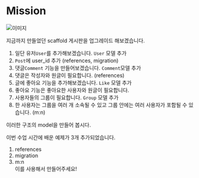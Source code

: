 # Mission

![이미지](https://s3-ap-northeast-2.amazonaws.com/dgulion/blog/IQXGEDBALFSTWPNKVHCR.png)

지금까지 만들었던 scaffold 게시판을 업그레이드 해보겠습니다.

1. 일단 유저`User`를 추가해보겠습니다. `User` 모델 추가
2. `Post`에 user_id 추가 (references, migration)
3. 댓글`Comment` 기능을 만들어보겠습니다.  `Comment`모델 추가
4. 댓글은 작성자와 원글이 필요합니다. (references)
5. 글에 좋아요 기능을 추가해보겠습니다. `Like` 모델 추가
6. 좋아요 기능은 좋아요한 사용자와 원글이 필요합니다.
7. 사용자들의 그룹이 필요합니다. `Group` 모델 추가
8. 한 사용자는 그룹을 여러 개 소속될 수 있고 그룹 안에는 여러 사용자가 포함될 수 있습니다. (m:n)

이러한 구조의 model을 만들어 봅시다.

이번 수업 시간에 배운 예제가 3개 추가되었습니다.
1. references
2. migration
3. m:n<br>
이를 사용해서 만들어주세요!
